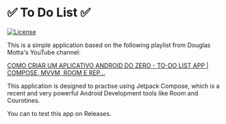 # ✅ To Do List ✅

[![License](https://img.shields.io/badge/License-BSD_3--Clause-blue.svg)](./LICENSE)

This is a simple application based on the following playlist from Douglas Motta's YouTube channel:

[COMO CRIAR UM APLICATIVO ANDROID DO ZERO - TO-DO LIST APP | COMPOSE, MVVM, ROOM E REP...](https://youtube.com/playlist?list=PLPs3nlHFeKTp6tQwIuUoC248VL2aDwbqW&si=mBcNxtrNC2lWdtZg)

This application is designed to practise using Jetpack Compose, which is a recent and very powerful Android Development tools like Room and Courotines.

You can to test this app on Releases.
